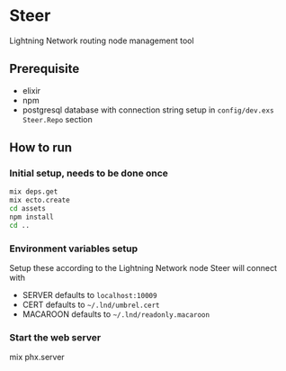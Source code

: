 # Steer

Lightning Network routing node management tool

## Prerequisite

- elixir
- npm
- postgresql database with connection string setup in `config/dev.exs` `Steer.Repo` section

## How to run

### Initial setup, needs to be done once

```bash
mix deps.get
mix ecto.create
cd assets
npm install
cd ..
```

### Environment variables setup

Setup these according to the Lightning Network node Steer will connect with

- SERVER defaults to `localhost:10009`
- CERT defaults to `~/.lnd/umbrel.cert`
- MACAROON defaults to `~/.lnd/readonly.macaroon`

### Start the web server

mix phx.server